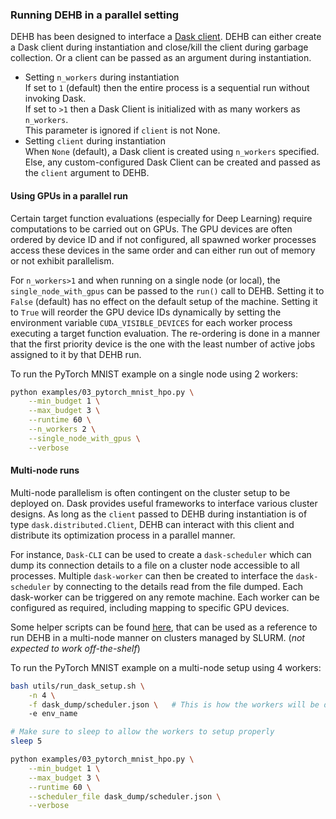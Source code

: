### Running DEHB in a parallel setting

DEHB has been designed to interface a [Dask client](https://distributed.dask.org/en/latest/api.html#distributed.Client).
DEHB can either create a Dask client during instantiation and close/kill the client during garbage collection. 
Or a client can be passed as an argument during instantiation.

* Setting `n_workers` during instantiation \
    If set to `1` (default) then the entire process is a sequential run without invoking Dask. \
    If set to `>1` then a Dask Client is initialized with as many workers as `n_workers`. \
    This parameter is ignored if `client` is not None.
* Setting `client` during instantiation \
    When `None` (default), a Dask client is created using `n_workers` specified. \
    Else, any custom-configured Dask Client can be created and passed as the `client` argument to DEHB.
  
#### Using GPUs in a parallel run

Certain target function evaluations (especially for Deep Learning) require computations to be 
carried out on GPUs. The GPU devices are often ordered by device ID and if not configured, all 
spawned worker processes access these devices in the same order and can either run out of memory or
not exhibit parallelism.

For `n_workers>1` and when running on a single node (or local), the `single_node_with_gpus` can be 
passed to the `run()` call to DEHB. Setting it to `False` (default) has no effect on the default setup 
of the machine. Setting it to `True` will reorder the GPU device IDs dynamically by setting the environment 
variable `CUDA_VISIBLE_DEVICES` for each worker process executing a target function evaluation. The re-ordering 
is done in a manner that the first priority device is the one with the least number of active jobs assigned 
to it by that DEHB run.

To run the PyTorch MNIST example on a single node using 2 workers:  
```bash
python examples/03_pytorch_mnist_hpo.py \
    --min_budget 1 \
    --max_budget 3 \
    --runtime 60 \
    --n_workers 2 \
    --single_node_with_gpus \
    --verbose
```

#### Multi-node runs

Multi-node parallelism is often contingent on the cluster setup to be deployed on. Dask provides useful 
frameworks to interface various cluster designs. As long as the `client` passed to DEHB during 
instantiation is of type `dask.distributed.Client`, DEHB can interact with this client and 
distribute its optimization process in a parallel manner. 

For instance, `Dask-CLI` can be used to create a `dask-scheduler` which can dump its connection 
details to a file on a cluster node accessible to all processes. Multiple `dask-worker` can then be
created to interface the `dask-scheduler` by connecting to the details read from the file dumped. Each
dask-worker can be triggered on any remote machine. Each worker can be configured as required, 
including mapping to specific GPU devices. 

Some helper scripts can be found [here](../utils/), that can be used as a reference to run DEHB in a multi-node 
manner on clusters managed by SLURM. (*not expected to work off-the-shelf*)

To run the PyTorch MNIST example on a multi-node setup using 4 workers:
```bash
bash utils/run_dask_setup.sh \
    -n 4 \
    -f dask_dump/scheduler.json \   # This is how the workers will be discovered by DEHB
    -e env_name

# Make sure to sleep to allow the workers to setup properly
sleep 5

python examples/03_pytorch_mnist_hpo.py \
    --min_budget 1 \
    --max_budget 3 \
    --runtime 60 \
    --scheduler_file dask_dump/scheduler.json \
    --verbose
```